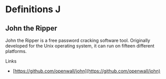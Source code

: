 # Definitions J

## John the Ripper
John the Ripper is a free password cracking software tool.
Originally developed for the Unix operating system, it can run on fifteen different platforms.

Links
- [https://github.com/openwall/john](https://github.com/openwall/john)

